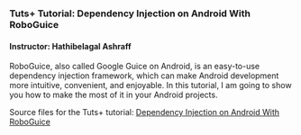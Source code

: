 ### Tuts+ Tutorial: Dependency Injection on Android With RoboGuice

#### Instructor: Hathibelagal Ashraff

RoboGuice, also called Google Guice on Android, is an easy-to-use dependency injection framework, which can make Android development more intuitive, convenient, and enjoyable. In this tutorial, I am going to show you how to make the most of it in your Android projects.

Source files for the Tuts+ tutorial: [Dependency Injection on Android With RoboGuice](http://code.tutsplus.com/tutorials/dependency-injection-on-android-with-roboguice--cms-24827)

